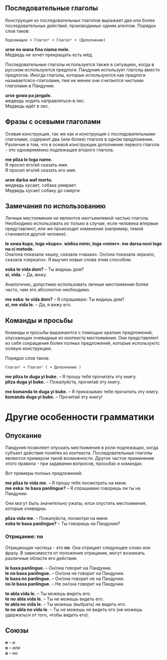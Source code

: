 ## Последовательные глаголы

Конструкция из последовательных глаголов выражает два или более последовательных действий, производимых одним агентом. Порядок слов таков:

    Подлежащее + Глагол¹ + Глагол² + (Дополнение)

**urse no wana fina niama mele.**  
Медведь не хочет прекращать есть мёд.

Последовательные глаголы используется также в ситуациях, когда в русском используются предлоги. Пандуния использует глаголы вместо предлогов. Иногда глаголы, которые используются как предлоги называетсясо-глаголами, тем не менее они считаются чистыми глаголами в Пандунии.

**urse gowa pa jangale.**  
медведь ходить направляться-в лес.  
Медведь идёт в лес.

## Фразы с осевыми глаголами

Осевая конструкция, так же как и конструкция с последовательными глаголами, содержит два (или более) глагола в одном предложении. Различие в том, что в осевой конструкции дополнение первого глагола - это одновременно подлежащее второго глагола.

**me pliza le loga name.**  
Я просил его/её сказать имя.  
Я просил его/её сказать его имя.

**urse darba waf mortu.**  
медведь кусает, собака умирает.  
Медведь кусает собаку до смерти.


## Замечания по использованию

Личные местоимения не являются неотъемлемой частью глагола. Необходимо использовать их только в случае, если человека впервые представляют, или же происходят изменения (например, темой становится другой человек).

**le xowa kupe, loga «kupe». widisa mirer, loga «mirer». me darsa novi loge na ci metode.**  
Она/она показала чашку, сказала «чашка». Он/она показала зеркало, сказала «зеркало». Я выучил новые слова этим способом.

**eska te vida dom?**
– Ты видишь дом?  
**si, vida.**
– Да, вижу.

Аналогично, допустимо использовать личные местоимения более часто, чем это абсолютно необходимо.

**me eska: te vida dom?**
– Я спрашиваю: Ты видишь дом?  
**si, me vida le.**
– Да, я вижу его.



## Команды и просьбы

Команды и просьбы выражаются с помощью кратких предложений, опускающих очевидные из контекста местоимения. Они представляют из себя сокращения более полных предложений, которые используютс осевую конструкцию.

Порядок слов таков:

    Глагол¹ + Глагол² ( + Дополнение )

**me pliza te duga yi buke.**
– Я прошу тебя прочитать эту книгу.  
**pliza duga yi buke.**
– Пожалуйста, прочитай эту книгу.

**me komanda te duga yi buke.**
– Я приказываю тебе прочитать эту книгу.  
**komanda duga yi buke.**
– Прочитай эту книгу!

<!--
**me mat te duga ci buke.**
– Я запрещаю тебе читать эту книгу.  
**mat duga ci buke!**
– Не читай эту книгу!
-->

# Другие особенности грамматики

## Опускание

Пандуния позволяет опускать местоимения в роли подлежащих, когда субъект действия понятен из контекста. Последовательные глаголы являются примером такой возможности. Другое частое применение этого правила - при задавании вопросов, просьбах и командах.

Вот примеры полных предложений:

**me pliza te vida me.**
– Я прошу тебя посмотреть на меня.  
**me eska: te baxa panlingue?**
– Я спрашиваю говоришь ли ты на Пандунии.

Они могут быть значительно ужаты, елси опустить местоимения, которые очевидны.

**pliza vida me.**
– Пожалуйста, посмотри на меня.  
**eska te baxa panlingue?**
– Ты говоришь на Пандунии?

### Отрицание: no

Отрицающая частица - это **no**. Она отрицает следующее слово или фразу. В зависимости от положения отрицания, могут возникать различные области его действия.

**le baxa panlingue.**
– Он/она говорит на Пандунии.  
**le no baxa panlingue.**
– Он/она не говорит на Пандунии.  
**le baxa no panlingue.**
– Он/она говорит не на Пандунии.  
**no le baxa panlingue.**
– Не он/она говорит на Пандунии.

**te abla vida le.**
– Ты можешь видеть его.  
**te no abla vida le.**
– Ты не можешь видеть его.  
**te abla no vida le.**
– Ты можешь (выбрать) не видеть его.  
**te no abla no vida le.**
– Ты не можешь не видеть его (не можешь удержаться от того, чтобы видеть его).


## Союзы

**e**
– и  
**o**
– или  
**a**
– но


